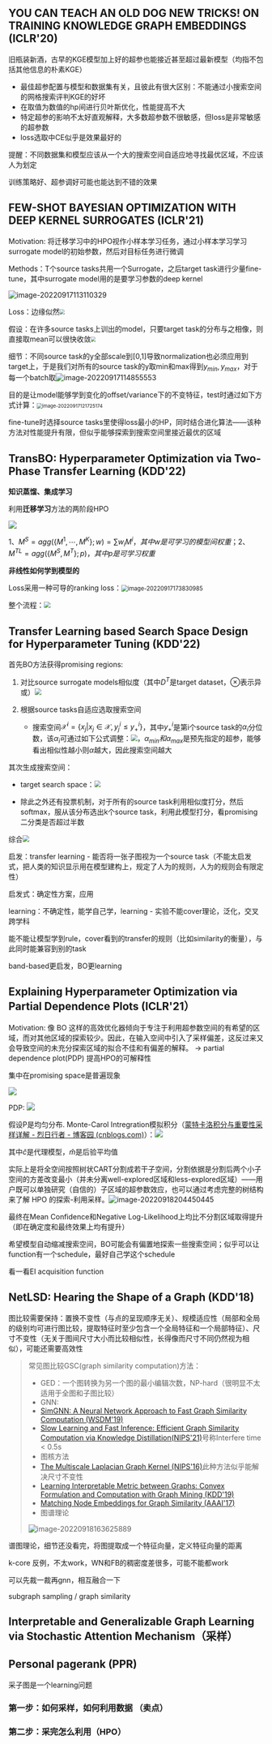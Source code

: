 ## YOU CAN TEACH AN OLD DOG NEW TRICKS! ON TRAINING KNOWLEDGE GRAPH EMBEDDINGS  (ICLR'20)

旧瓶装新酒，古早的KGE模型加上好的超参也能接近甚至超过最新模型（均指不包括其他信息的朴素KGE）

* 最佳超参配置与模型和数据集有关，且彼此有很大区别：不能通过小搜索空间的网格搜索评判KGE的好坏
* 在取值为数值的hp间进行贝叶斯优化，性能提高不大
* 特定超参的影响不太好直观解释，大多数超参数不很敏感，但loss是非常敏感的超参数
* loss选取中CE似乎是效果最好的

提醒：不同数据集和模型应该从一个大的搜索空间自适应地寻找最优区域，不应该人为划定

训练策略好、超参调好可能也能达到不错的效果



## FEW-SHOT BAYESIAN OPTIMIZATION WITH DEEP KERNEL SURROGATES  (ICLR'21)

Motivation: 将迁移学习中的HPO视作小样本学习任务，通过小样本学习学习surrogate model的初始参数，然后对目标任务进行微调

Methods：T个source tasks共用一个Surrogate，之后target task进行少量fine-tune，其中surrogate model用的是要学习参数的deep kernel

![image-20220917113110329](pic/FSBO1.png)

Loss：边缘似然<img src="pic/FSBO3.png" style="zoom:60%;" />

假设：在许多source tasks上训出的model，只要target task的分布与之相像，则直接取mean可以很快收敛<img src="pic/FSBO2.png" style="zoom:60%;" />

细节：不同source task的y全部scale到[0,1]导致normalization也必须应用到target上，于是我们对所有的source task的y取min和max得到$y_{min},y_{max}$，对于每一个batch取![image-20220917114855553](C:\Users\Xsu1023\AppData\Roaming\Typora\typora-user-images\image-20220917114855553.png)

目的是让model能够学到变化的offset/variance下的不变特征，test时通过如下方式计算：<img src="pic/FSBO4.png" alt="image-20220917121725174" style="zoom:67%;" />

fine-tune时选择source tasks里使得loss最小的HP，同时结合进化算法——该种方法对性能提升有限，但似乎能够探索到搜索空间里接近最优的区域



## TransBO: Hyperparameter Optimization via Two-Phase Transfer Learning  (KDD'22)

**知识蒸馏、集成学习**

利用**迁移学习**方法的两阶段HPO

![](pic/TransBO1.png)

$1、M^S=agg(\{M^1,\cdots,M^K\};w)=\sum w_iM^i，其中w是可学习的模型间权重；$$2、M^{TL}=agg(\{M^S,M^T\};p)，其中p是可学习权重$

**非线性如何学到模型的**

Loss采用一种可导的ranking loss：<img src="pic/TransBO2.png" alt="image-20220917173830985" style="zoom:80%;" />



整个流程：<img src="pic/TransBO3.png" style="zoom:80%;" />



## Transfer Learning based Search Space Design for Hyperparameter Tuning  (KDD'22)

首先BO方法获得promising regions: 

1) 对比source surrogate models相似度（其中$D^T$是target dataset，$\otimes$表示异或）<img src="pic\untitled1.png" style="zoom:80%;" />

2) 根据source tasks自适应选取搜索空间
   * 搜索空间$\mathcal{X}^i=\{x_j|x_j\in \mathcal{X},y^i_j\leq y_+^i\}$，其中$y^i_+$是第i个source task的$\alpha_i$分位数，该$\alpha_i$可通过如下公式调整：<img src="pic\untitled2.png" style="zoom:80%;" />，$\alpha_{min}和\alpha_{max}$是预先指定的超参，能够看出相似性越小则$\alpha$越大，因此搜索空间越大

其次生成搜索空间：

* target search space：<img src="pic\untitled3.png" style="zoom:80%;" />

* 除此之外还有投票机制，对于所有的source task利用相似度打分，然后softmax，服从该分布选出k个source task，利用此模型打分，看promising二分类是否超过半数

综合<img src="pic\untitled4.png" style="zoom:80%;" />

启发：transfer learning - 能否将一张子图视为一个source task（不能太启发式，把人类的知识显示用在模型建构上，规定了人为的规则，人为的规则会有限定性）



启发式：确定性方案，应用

learning：不确定性，能学自己学，learning - 实验不能cover理论，泛化，交叉跨学科

能不能让模型学到rule，cover看到的transfer的规则（比如similarity的衡量），与此同时能兼容到别的task

band-based更启发，BO更learning



## Explaining Hyperparameter Optimization via Partial Dependence Plots (ICLR'21）

Motivation: 像 BO 这样的高效优化器倾向于专注于利用超参数空间的有希望的区域，而对其他区域的探索较少。因此，在输入空间中引入了采样偏差，这反过来又会导致空间的未充分探索区域的拟合不佳和有偏差的解释。  -> partial dependence plot(PDP) 提高HPO的可解释性

集中在promising space是普遍现象

![](pic\untitled5.png)

PDP: ![](pic\untitled6.png)

假设P是均匀分布. Monte-Carol Intregration模拟积分（[蒙特卡洛积分与重要性采样详解 - 烈日行者 - 博客园 (cnblogs.com)](https://www.cnblogs.com/time-flow1024/p/10094293.html)）：![](pic\untitled7.png)

其中$\hat{c}$是代理模型，$\hat{m}$是后验平均值

实际上是将全空间按照树状CART分割成若干子空间，分割依据是分割后两个小子空间的方差改变最小（并未分离well-explored区域和less-explored区域）——用户既可以单独研究（自信的）子区域的超参数效应，也可以通过考虑完整的树结构来了解 HPO 的探索-利用采样。![image-20220918204450445](C:\Users\Xsu1023\AppData\Roaming\Typora\typora-user-images\image-20220918204450445.png)

最终在Mean Confidence和Negative Log-Likelihood上均比不分割区域取得提升（即在确定度和最终效果上均有提升）

希望模型自动缩减搜索空间，BO可能会有偏置地探索一些搜索空间；似乎可以让function有一个schedule，最好自己学这个schedule

看一看EI acquisition function



## NetLSD: Hearing the Shape of a Graph (KDD'18)

图比较需要保持：置换不变性（与点的呈现顺序无关）、规模适应性（局部和全局的级别均可进行图比较，提取特征时至少包含一个全局特征和一个局部特征）、尺寸不变性（无关于图间尺寸大小而比较相似性，长得像而尺寸不同仍然视为相似），可能还需要高效性

>常见图比较GSC(graph similarity computation)方法：
>
>* GED：一个图转换为另一个图的最小编辑次数，NP-hard（很明显不太适用于全图和子图比较）
>* GNN:
>  * [SimGNN: A Neural Network Approach to Fast Graph Similarity Computation (WSDM'19)](https://dl.acm.org/doi/pdf/10.1145/3289600.3290967)
>  * [Slow Learning and Fast Inference: Efficient Graph Similarity Computation via Knowledge Distillation(NIPS'21)](https://dl.acm.org/doi/proceedings/10.1145/3289600)号称Interfere time < 0.5s
>* 图核方法
>  * [The Multiscale Laplacian Graph Kernel (NIPS'16)](https://proceedings.neurips.cc/paper/2016/file/6d3a1e06d6a06349436bc054313b648c-Paper.pdf)此种方法似乎能解决尺寸不变性
>  * [Learning Interpretable Metric between Graphs: Convex Formulation and Computation with Graph Mining (KDD'19)](https://dl.acm.org/doi/pdf/10.1145/3292500.3330845)
>  * [Matching Node Embeddings for Graph Similarity (AAAI'17)](https://ojs.aaai.org/index.php/AAAI/article/view/10839)
>* 图谱理论
>
>![image-20220918163625889](pic/NetLSD1)

谱图理论，细节还没看完，将图提取成一个特征向量，定义特征向量的距离

k-core 反例，不太work，WN和FB的稠密度差很多，可能不能都work

可以先裁一裁再gnn，相互融合一下



subgraph sampling / graph similarity

## Interpretable and Generalizable Graph Learning via Stochastic Attention Mechanism（采样）

## Personal pagerank (PPR)

采子图是一个learning问题



### 第一步：如何采样，如何利用数据 （卖点）

### 第二步：采完怎么利用（HPO）

